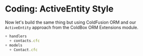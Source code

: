 # Coding: ActiveEntity Style

Now let's build the same thing but using ColdFusion ORM and our `ActiveEntity` approach from the ColdBox ORM Extensions module.

```javascript
+ handlers 
  + contacts.cfc
+ models
  + Contact.cfc
```
